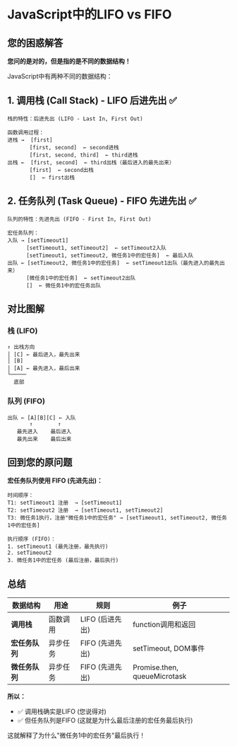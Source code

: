 # JavaScript中的LIFO vs FIFO

## 您的困惑解答

**您问的是对的，但是指的是不同的数据结构！**

JavaScript中有两种不同的数据结构：

## 1. 调用栈 (Call Stack) - LIFO 后进先出 ✅

```
栈的特性：后进先出 (LIFO - Last In, First Out)

函数调用过程：
进栈 →  [first]
       [first, second]  ← second进栈
       [first, second, third]  ← third进栈
出栈 ←  [first, second]  ← third出栈（最后进入的最先出来）
       [first]  ← second出栈
       []  ← first出栈
```

## 2. 任务队列 (Task Queue) - FIFO 先进先出 ✅

```
队列的特性：先进先出 (FIFO - First In, First Out)

宏任务队列：
入队 → [setTimeout1] 
      [setTimeout1, setTimeout2]  ← setTimeout2入队
      [setTimeout1, setTimeout2, 微任务1中的宏任务]  ← 最后入队
出队 ← [setTimeout2, 微任务1中的宏任务]  ← setTimeout1出队（最先进入的最先出来）
      [微任务1中的宏任务]  ← setTimeout2出队
      []  ← 微任务1中的宏任务出队
```

## 对比图解

### 栈 (LIFO)
```
↑ 出栈方向
│ [C] ← 最后进入，最先出来
│ [B]
│ [A] ← 最先进入，最后出来
└─────
  底部
```

### 队列 (FIFO)  
```
出队 ← [A][B][C] ← 入队
       ↑        ↑
   最先进入    最后进入
   最先出来    最后出来
```

## 回到您的原问题

**宏任务队列使用 FIFO (先进先出)：**

```
时间顺序：
T1: setTimeout1 注册  → [setTimeout1]
T2: setTimeout2 注册  → [setTimeout1, setTimeout2]  
T3: 微任务1执行，注册"微任务1中的宏任务" → [setTimeout1, setTimeout2, 微任务1中的宏任务]

执行顺序 (FIFO)：
1. setTimeout1 (最先注册，最先执行)
2. setTimeout2
3. 微任务1中的宏任务 (最后注册，最后执行)
```

## 总结

| 数据结构 | 用途 | 规则 | 例子 |
|---------|------|------|------|
| **调用栈** | 函数调用 | LIFO (后进先出) | function调用和返回 |
| **宏任务队列** | 异步任务 | FIFO (先进先出) | setTimeout, DOM事件 |
| **微任务队列** | 异步任务 | FIFO (先进先出) | Promise.then, queueMicrotask |

**所以：**
- ✅ 调用栈确实是LIFO (您说得对)
- ✅ 但任务队列是FIFO (这就是为什么最后注册的宏任务最后执行)

这就解释了为什么"微任务1中的宏任务"最后执行！ 